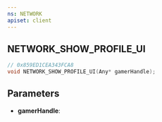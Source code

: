 ```yaml
---
ns: NETWORK
apiset: client
---
```

## NETWORK_SHOW_PROFILE_UI

```c
// 0x859ED1CEA343FCA8
void NETWORK_SHOW_PROFILE_UI(Any* gamerHandle);
```


## Parameters
* **gamerHandle**:



